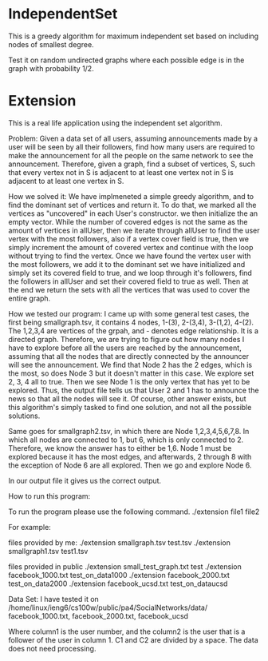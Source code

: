 # IndependentSet
This is a greedy algorithm for maximum independent set based on including nodes of smallest degree. 

Test it on random undirected graphs where each possible edge is in the graph with probability 1/2.

# Extension

This is a real life application using the independent set algorithm.

Problem: 
	Given a data set of all users, assuming announcements made by a
user will be seen by all their followers, find how many users are required to 
make the announcement for all the people on the same network to see the
announcement. Therefore, given a graph, find a subset of vertices, S, such that
every vertex not in S is adjacent to at least one vertex not in S is adjacent 
to at least one vertex in S.

How we solved it: 
	We have implmeneted a simple greedy algorithm, and to find the dominant
set of vertices and return it. To do that, we marked all the vertices as
"uncovered" in each User's constructor. we then initialize the an empty
vector. While the number of covered edges is not the same as the amount of
vertices in allUser, then we iterate through allUser to find the user vertex
with the most followers, also if a vertex cover field is true, then we simply
increment the amount of covered vertex and continue with the loop without
trying to find the vertex.
	Once we have found the vertex user with the most followers, we add it 
to the dominant set we have initialized and simply set its covered field to 
true, and we loop through it's followers, find the followers in allUser and 
set their covered field to true as well. Then at the end we return the sets
with all the vertices that was used to cover the entire graph.


How we tested our program:
	I came up with some general test cases, the first being smallgraph.tsv,
it contains 4 nodes, 1-(3), 2-(3,4), 3-(1,2), 4-(2). The 1,2,3,4 are vertices
of the grpah, and - denotes edge relationship. It is a directed graph.
Therefore, we are trying to figure out how many nodes I have to explore before
all the users are reached by the announcement, assuming that all the nodes
that are directly connected by the announcer will see the announcement.
We find that Node 2 has the 2 edges, which is the most, so does Node 3 but it 
doesn't matter in this case. We explore set 2, 3, 4 all to true. Then we see
Node 1 is the only vertex that has yet to be explored. Thus, the output file
tells us that User 2 and 1 has to announce the news so that all the nodes
will see it. Of course, other answer exists, but this algorithm's simply tasked
to find one solution, and not all the possible solutions.

  Same goes for smallgraph2.tsv, in which there are Node 1,2,3,4,5,6,7,8. In which
all nodes are connected to 1, but 6, which is only connected to 2.
Therefore, we know the answer has to either be 1,6. Node 1 must be
explored because it has the most edges, and afterwards, 2 through 8 with the
exception of Node 6 are all explored. Then we go and explore Node 6. 

In our output file it gives us the correct output. 


How to run this program:

To run the program please use the following command.
./extension file1 file2

For example:

files provided by me:
./extension smallgraph.tsv test.tsv
./extension smallgraph1.tsv test1.tsv

files provided in public
./extension small_test_graph.txt test
./extension facebook_1000.txt test_on_data1000
./extension facebook_2000.txt test_on_data2000
./extension facebook_ucsd.txt test_on_dataucsd

Data Set:
I have tested it on /home/linux/ieng6/cs100w/public/pa4/SocialNetworks/data/
facebook_1000.txt, facebook_2000.txt, facebook_ucsd

Where column1 is the user number, and the column2 is the
user that is a follower of the user in column 1. C1 and C2 are divided by a
space. The data does not need processing. 
